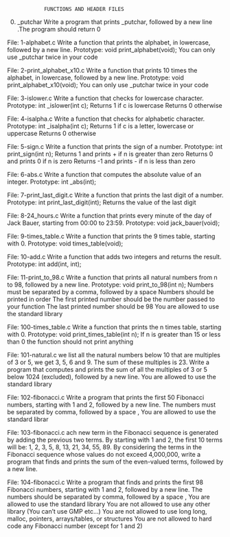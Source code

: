                 FUNCTIONS AND HEADER FILES
0. _putchar
Write a program that prints _putchar, followed by a new line .The program should return 0

File: 1-alphabet.c
Write a function that prints the alphabet, in lowercase, followed by a new line.
Prototype: void print_alphabet(void);
You can only use _putchar twice in your code

File: 2-print_alphabet_x10.c
Write a function that prints 10 times the alphabet, in lowercase, followed by a new line.
Prototype: void print_alphabet_x10(void);
You can only use _putchar twice in your code

File: 3-islower.c
Write a function that checks for lowercase character.
Prototype: int _islower(int c);
Returns 1 if c is lowercase
Returns 0 otherwise

File: 4-isalpha.c
Write a function that checks for alphabetic character.
Prototype: int _isalpha(int c);
Returns 1 if c is a letter, lowercase or uppercase
Returns 0 otherwise


File: 5-sign.c
Write a function that prints the sign of a number.
Prototype: int print_sign(int n);
Returns 1 and prints + if n is greater than zero
Returns 0 and prints 0 if n is zero
Returns -1 and prints - if n is less than zero

File: 6-abs.c
Write a function that computes the absolute value of an integer.
Prototype: int _abs(int);


File: 7-print_last_digit.c
Write a function that prints the last digit of a number.
Prototype: int print_last_digit(int);
Returns the value of the last digit

File: 8-24_hours.c
Write a function that prints every minute of the day of Jack Bauer, starting from 00:00 to 23:59.
Prototype: void jack_bauer(void);


File: 9-times_table.c
Write a function that prints the 9 times table, starting with 0.
Prototype: void times_table(void);


File: 10-add.c
Write a function that adds two integers and returns the result.
Prototype: int add(int, int);

File: 11-print_to_98.c
Write a function that prints all natural numbers from n to 98, followed by a new line.
Prototype: void print_to_98(int n);
Numbers must be separated by a comma, followed by a space
Numbers should be printed in order
The first printed number should be the number passed to your function
The last printed number should be 98
You are allowed to use the standard library


File: 100-times_table.c
Write a function that prints the n times table, starting with 0.
Prototype: void print_times_table(int n);
If n is greater than 15 or less than 0 the function should not print anything

File: 101-natural.c
we list all the natural numbers below 10 that are multiples of 3 or 5, we get 3, 5, 6 and 9. The sum of these multiples is 23. Write a program that computes and prints the sum of all the multiples of 3 or 5 below 1024 (excluded), followed by a new line.
You are allowed to use the standard library


File: 102-fibonacci.c
Write a program that prints the first 50 Fibonacci numbers, starting with 1 and 2, followed by a new line.
The numbers must be separated by comma, followed by a space , 
You are allowed to use the standard librar


File: 103-fibonacci.c
ach new term in the Fibonacci sequence is generated by adding the previous two terms. By starting with 1 and 2, the first 10 terms will be: 1, 2, 3, 5, 8, 13, 21, 34, 55, 89. By considering the terms in the Fibonacci sequence whose values do not exceed 4,000,000, write a program that finds and prints the sum of the even-valued terms, followed by a new line.

File: 104-fibonacci.c
Write a program that finds and prints the first 98 Fibonacci numbers, starting with 1 and 2, followed by a new line.
The numbers should be separated by comma, followed by a space ,
You are allowed to use the standard library
You are not allowed to use any other library (You can’t use GMP etc…)
You are not allowed to use long long, malloc, pointers, arrays/tables, or structures
You are not allowed to hard code any Fibonacci number (except for 1 and 2)

